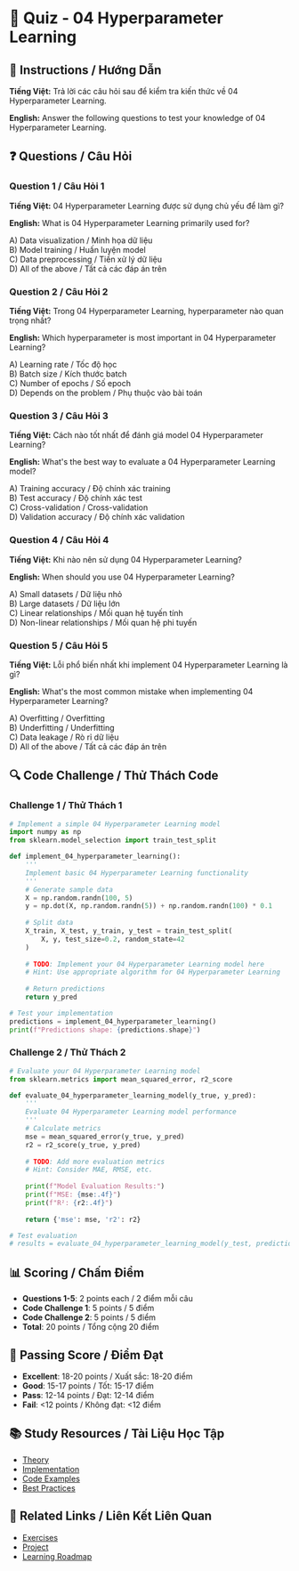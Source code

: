# 🧠 Quiz - 04 Hyperparameter Learning

## 📝 Instructions / Hướng Dẫn

**Tiếng Việt:** Trả lời các câu hỏi sau để kiểm tra kiến thức về 04 Hyperparameter Learning.

**English:** Answer the following questions to test your knowledge of 04 Hyperparameter Learning.

## ❓ Questions / Câu Hỏi

### Question 1 / Câu Hỏi 1
**Tiếng Việt:** 04 Hyperparameter Learning được sử dụng chủ yếu để làm gì?

**English:** What is 04 Hyperparameter Learning primarily used for?

A) Data visualization / Minh họa dữ liệu  
B) Model training / Huấn luyện model  
C) Data preprocessing / Tiền xử lý dữ liệu  
D) All of the above / Tất cả các đáp án trên

### Question 2 / Câu Hỏi 2
**Tiếng Việt:** Trong 04 Hyperparameter Learning, hyperparameter nào quan trọng nhất?

**English:** Which hyperparameter is most important in 04 Hyperparameter Learning?

A) Learning rate / Tốc độ học  
B) Batch size / Kích thước batch  
C) Number of epochs / Số epoch  
D) Depends on the problem / Phụ thuộc vào bài toán

### Question 3 / Câu Hỏi 3
**Tiếng Việt:** Cách nào tốt nhất để đánh giá model 04 Hyperparameter Learning?

**English:** What's the best way to evaluate a 04 Hyperparameter Learning model?

A) Training accuracy / Độ chính xác training  
B) Test accuracy / Độ chính xác test  
C) Cross-validation / Cross-validation  
D) Validation accuracy / Độ chính xác validation

### Question 4 / Câu Hỏi 4
**Tiếng Việt:** Khi nào nên sử dụng 04 Hyperparameter Learning?

**English:** When should you use 04 Hyperparameter Learning?

A) Small datasets / Dữ liệu nhỏ  
B) Large datasets / Dữ liệu lớn  
C) Linear relationships / Mối quan hệ tuyến tính  
D) Non-linear relationships / Mối quan hệ phi tuyến

### Question 5 / Câu Hỏi 5
**Tiếng Việt:** Lỗi phổ biến nhất khi implement 04 Hyperparameter Learning là gì?

**English:** What's the most common mistake when implementing 04 Hyperparameter Learning?

A) Overfitting / Overfitting  
B) Underfitting / Underfitting  
C) Data leakage / Rò rỉ dữ liệu  
D) All of the above / Tất cả các đáp án trên

## 🔍 Code Challenge / Thử Thách Code

### Challenge 1 / Thử Thách 1
```python
# Implement a simple 04 Hyperparameter Learning model
import numpy as np
from sklearn.model_selection import train_test_split

def implement_04_hyperparameter_learning():
    '''
    Implement basic 04 Hyperparameter Learning functionality
    '''
    # Generate sample data
    X = np.random.randn(100, 5)
    y = np.dot(X, np.random.randn(5)) + np.random.randn(100) * 0.1
    
    # Split data
    X_train, X_test, y_train, y_test = train_test_split(
        X, y, test_size=0.2, random_state=42
    )
    
    # TODO: Implement your 04 Hyperparameter Learning model here
    # Hint: Use appropriate algorithm for 04 Hyperparameter Learning
    
    # Return predictions
    return y_pred

# Test your implementation
predictions = implement_04_hyperparameter_learning()
print(f"Predictions shape: {predictions.shape}")
```

### Challenge 2 / Thử Thách 2
```python
# Evaluate your 04 Hyperparameter Learning model
from sklearn.metrics import mean_squared_error, r2_score

def evaluate_04_hyperparameter_learning_model(y_true, y_pred):
    '''
    Evaluate 04 Hyperparameter Learning model performance
    '''
    # Calculate metrics
    mse = mean_squared_error(y_true, y_pred)
    r2 = r2_score(y_true, y_pred)
    
    # TODO: Add more evaluation metrics
    # Hint: Consider MAE, RMSE, etc.
    
    print(f"Model Evaluation Results:")
    print(f"MSE: {mse:.4f}")
    print(f"R²: {r2:.4f}")
    
    return {'mse': mse, 'r2': r2}

# Test evaluation
# results = evaluate_04_hyperparameter_learning_model(y_test, predictions)
```

## 📊 Scoring / Chấm Điểm

- **Questions 1-5**: 2 points each / 2 điểm mỗi câu
- **Code Challenge 1**: 5 points / 5 điểm
- **Code Challenge 2**: 5 points / 5 điểm
- **Total**: 20 points / Tổng cộng 20 điểm

## 🎯 Passing Score / Điểm Đạt

- **Excellent**: 18-20 points / Xuất sắc: 18-20 điểm
- **Good**: 15-17 points / Tốt: 15-17 điểm  
- **Pass**: 12-14 points / Đạt: 12-14 điểm
- **Fail**: <12 points / Không đạt: <12 điểm

## 📚 Study Resources / Tài Liệu Học Tập

- [Theory](./THEORY_04_hyperparameter_learning.md)
- [Implementation](./IMPLEMENTATION_04_hyperparameter_learning.md)
- [Code Examples](./CODE_EXAMPLES_04_hyperparameter_learning.md)
- [Best Practices](./BEST_PRACTICES_04_hyperparameter_learning.md)

## 🔗 Related Links / Liên Kết Liên Quan

- [Exercises](./EXERCISES_04_hyperparameter_learning.md)
- [Project](./PROJECT_04_hyperparameter_learning.md)
- [Learning Roadmap](./LEARNING_ROADMAP_04_hyperparameter_learning.md)
